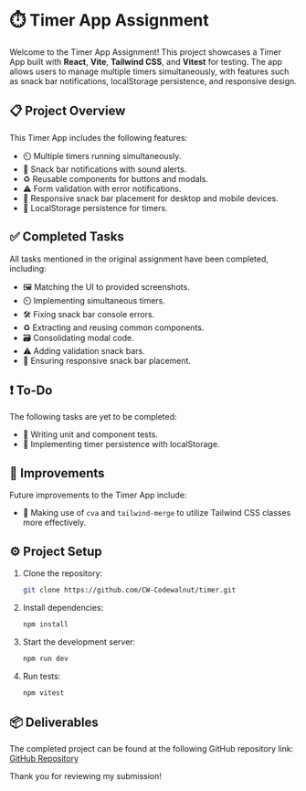 # ⏱️ Timer App Assignment

Welcome to the Timer App Assignment! This project showcases a Timer App built with **React**, **Vite**, **Tailwind CSS**, and **Vitest** for testing. The app allows users to manage multiple timers simultaneously, with features such as snack bar notifications, localStorage persistence, and responsive design.

## **📋 Project Overview**

This Timer App includes the following features:
- ⏲️ Multiple timers running simultaneously.
- 🔔 Snack bar notifications with sound alerts.
- ♻️ Reusable components for buttons and modals.
- ⚠️ Form validation with error notifications.
- 📱 Responsive snack bar placement for desktop and mobile devices.
- 💾 LocalStorage persistence for timers.

## **✅ Completed Tasks**

All tasks mentioned in the original assignment have been completed, including:
- 🖼️ Matching the UI to provided screenshots.
- ⏲️ Implementing simultaneous timers.
- 🛠️ Fixing snack bar console errors.
- ♻️ Extracting and reusing common components.
- 🗃️ Consolidating modal code.
- ⚠️ Adding validation snack bars.
- 📱 Ensuring responsive snack bar placement.
## **❗ To-Do**

The following tasks are yet to be completed:
- 🧪 Writing unit and component tests.
- 💾 Implementing timer persistence with localStorage.

## **🚀 Improvements**

Future improvements to the Timer App include:
- 🌟 Making use of `cva` and `tailwind-merge` to utilize Tailwind CSS classes more effectively.

## **⚙️ Project Setup**

1. Clone the repository:  
   ```bash
   git clone https://github.com/CW-Codewalnut/timer.git
   ```

2. Install dependencies:  
   ```bash
   npm install
   ```

3. Start the development server:  
   ```bash
   npm run dev
   ```

4. Run tests:  
   ```bash
   npm vitest
   ```

## **📦 Deliverables**

The completed project can be found at the following GitHub repository link: [GitHub Repository](https://github.com/CW-Codewalnut/timer)

Thank you for reviewing my submission!
